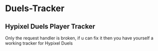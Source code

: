 # Duels-Tracker
## Hypixel Duels Player Tracker

Only the request handler is broken, if u can fix it then you have yourself a working tracker for Hypixel Duels

